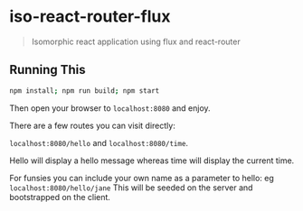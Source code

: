 # iso-react-router-flux

> Isomorphic react application using flux and react-router

## Running This

```sh
npm install; npm run build; npm start
```

Then open your browser to `localhost:8080` and enjoy.

There are a few routes you can visit directly:

`localhost:8080/hello` and `localhost:8080/time`. 

Hello will display a hello message whereas time will display the current time.

For funsies you can include your own name as a parameter to hello: eg `localhost:8080/hello/jane` This will be seeded on the server and bootstrapped on the client.
